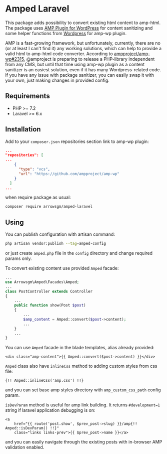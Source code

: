 # Amped Laravel

This package adds possibility to convert existing html content to amp-html. The package uses [AMP Plugin for WordPress](https://github.com/ampproject/amp-wp) for content sanitizing and some helper functions from [Wordpress](https://github.com/WordPress/WordPress) for amp-wp plugin.

AMP is a fast-growing framework, but unfortunately, currently, there are no (or at least I can't find it) any working solutions, which can help to provide a valid html to amp-html code converter. According to [ampproject/amp-wp#2315](https://github.com/ampproject/amp-wp/issues/2315), @amproject is preparing to release a PHP-library independent from any CMS, but until that time using amp-wp plugin as a content sanitizer is an easiest solution, even if it has many Wordpress-related code. If you have any issue with package sanitizer, you can easily swap it with your own, just making changes in provided config.


## Requirements

- PHP >= 7.2
- Laravel >= 6.x


## Installation

Add to your `composer.json` repositories section link to amp-wp plugin:
```json
...
"repositories": [
...
    {
      "type": "vcs",
      "url": "https://github.com/ampproject/amp-wp"
    }
  ]
...
```

when require package as usual:

```bash
composer require arrowsgm/amped-laravel
```

## Using

You can publish configuration with artisan command:
```bash
php artisan vendor:publish --tag=amped-config
```
or just create `amped.php` file in the `config` directory and change required params only.

To convert existing content use provided `Amped` facade:
```php
...
use Arrowsgm\Amped\Facades\Amped;
...
class PostController extends Controller
{
    ...
    public function show(Post $post)
    {
        ...
        $amp_content = Amped::convert($post->content);
        ...
    }
    ...
}
``` 

You can use `Amped` facade in the blade templates, alias already provided:
```blade
<div class="amp-content">{{ Amped::convert($post->content) }}</div>
```

`Amped` class also have `inlineCss` method to adding custom styles from css file:
```blade
{!! Amped::inlineCss('amp.css') !!}
```
and you can set base amp styles directory with `amp_custom_css_path` config param.

`isDevParam` method is useful for amp link building. It returns `#development=1` string if laravel application debugging is on:
```blade
<a 
    href="{{ route('post.show', $prev_post->slug) }}/amp{!! Amped::isDevParam() !!}"
    class="links links-prev">{{ $prev_post->name }}</a>
```
and you can easily navigate through the existing posts with in-browser AMP validation enabled.